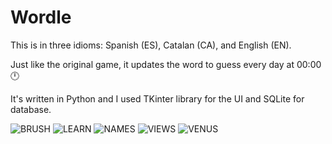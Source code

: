 # Wordle

This is in three idioms: Spanish (ES), Catalan (CA), and English (EN).

Just like the original game, it updates the word to guess every day at 00:00 🕛

It's written in Python and I used TKinter library for the UI and SQLite for database.

![BRUSH](img/img1.png)
![LEARN](img/img2.png)
![NAMES](img/img3.png)
![VIEWS](img/img4.png)
![VENUS](img/img5.png)
